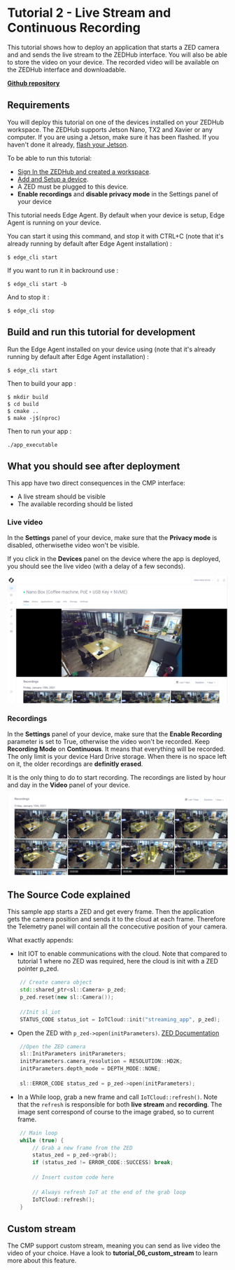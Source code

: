 # Tutorial 2 - Live Stream and Continuous Recording

This tutorial shows how to deploy an application that starts a ZED camera and and sends the live stream to the ZEDHub interface. You will also be able to store the video on your device.  The recorded video will be available on the ZEDHub interface and downloadable. 

[**Github repository**](https://github.com/stereolabs/cmp-examples/tree/main/tutorials/tutorial_02_live_stream_and_recording)

## Requirements
You will deploy this tutorial on one of the devices installed on your ZEDHub workspace. The ZEDHub supports Jetson Nano, TX2 and Xavier or any computer. If you are using a Jetson, make sure it has been flashed. If you haven't done it already, [flash your Jetson](https://docs.nvidia.com/sdk-manager/install-with-sdkm-jetson/index.html).

To be able to run this tutorial:
- [Sign In the ZEDHub and created a workspace](https://www.stereolabs.com/docs/cloud/overview/get-started/).
- [Add and Setup a device](https://www.stereolabs.com/docs/cloud/overview/get-started/#add-a-camera).
- A ZED must be plugged to this device.
- **Enable recordings** and **disable privacy mode** in the Settings panel of your device

This tutorial needs Edge Agent. By default when your device is setup, Edge Agent is running on your device.

You can start it using this command, and stop it with CTRL+C (note that it's already running by default after Edge Agent installation) :
```
$ edge_cli start
```

If you want to run it in backround use :
```
$ edge_cli start -b
```

And to stop it :
```
$ edge_cli stop
```

## Build and run this tutorial for development

Run the Edge Agent installed on your device using (note that it's already running by default after Edge Agent installation) :
```
$ edge_cli start
```

Then to build your app :
```
$ mkdir build
$ cd build
$ cmake ..
$ make -j$(nproc)
```

Then to run your app :
```
./app_executable
```

## What you should see after deployment
This app have two direct consequences in the CMP interface:
- A live stream should be visible
- The available recording should be listed

### Live video
In the **Settings** panel of your device, make sure that the **Privacy mode** is disabled, otherwisethe video won't be visible.

If you click in the **Devices** panel  on the device where the app is deployed, you should see the live video (with a delay of a few seconds).

![](./images/live_and_recordings.png " ")


### Recordings

In the **Settings** panel of your device, make sure that the **Enable Recording** parameter is set to True, otherwise the video won't be recorded. Keep **Recording Mode** on **Continuous**. It means that everything will be recorded. The only limit is your device Hard Drive storage. When there is no space left on it, the older recordings are **definitly erased**.

It is the only thing to do to start recording. The recordings are listed by hour and day in the **Video** panel of your device. 

![](./images/recordings.png " ")


## The Source Code explained

This sample app starts a ZED and get every frame. Then the application gets the camera position and sends it to the cloud at each frame. Therefore the Telemetry panel will contain all the concecutive position of your camera.  

What exactly appends:

- Init IOT to enable communications with the cloud. Note that compared to tutorial 1 where no ZED was required, here the cloud is init with a ZED pointer p_zed.

```cpp
    // Create camera object
    std::shared_ptr<sl::Camera> p_zed;
    p_zed.reset(new sl::Camera());

    //Init sl_iot
    STATUS_CODE status_iot = IoTCloud::init("streaming_app", p_zed);
```


- Open the ZED with `p_zed->open(initParameters)`. [ZED Documentation](https://www.stereolabs.com/docs/video/camera-controls/#camera-configuration)

```cpp
    //Open the ZED camera
    sl::InitParameters initParameters;
    initParameters.camera_resolution = RESOLUTION::HD2K;
    initParameters.depth_mode = DEPTH_MODE::NONE;

    sl::ERROR_CODE status_zed = p_zed->open(initParameters);
```


- In a While loop, grab a new frame and call `IoTCloud::refresh()`. Note that the `refresh` is responsible for both **live stream** and **recording**. The image sent correspond of course to the image grabed, so to current frame.


```cpp
    // Main loop
    while (true) {
        // Grab a new frame from the ZED
        status_zed = p_zed->grab();
        if (status_zed != ERROR_CODE::SUCCESS) break;
        
        // Insert custom code here

        // Always refresh IoT at the end of the grab loop
        IoTCloud::refresh();
    }
```

## Custom stream

The CMP support custom stream, meaning you can send as live video the video of your choice. Have a look to **tutorial_06_custom_stream** to learn more about this feature.
